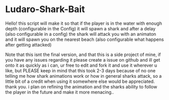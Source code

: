 # Ludaro-Shark-Bait

Hello! this script will make it so that if the player is in the water with enough depth (configurable in the Config) it will spawn a shark and after a delay (also configurable in a config) the shark will attack you with an animaton and it will spawn you on the nearest beach (also configurable what happens after getting attacked)

Note that this isnt the final version, and that this is a side project of mine, if you have any issues regarding it please create a issue on github and ill get onto it as quickly as i can, ur free to edit and fork it and use it wherever u like, but PLEASE keep in mind that this took 2-3 days because of no one telling me how shark animations work or how in general sharks attack, so a little bit of a credit when using it somewhere else would be appreciated. thank you. i plan on refining the animation and the sharks ability to follow the player in the future and make it more menacing..
